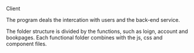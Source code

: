 Client

The program deals the intercation with users and the back-end service.

The folder structure is divided by the functions, such as loign, account and bookpages.
Each functional folder combines with the js, css and component files.

